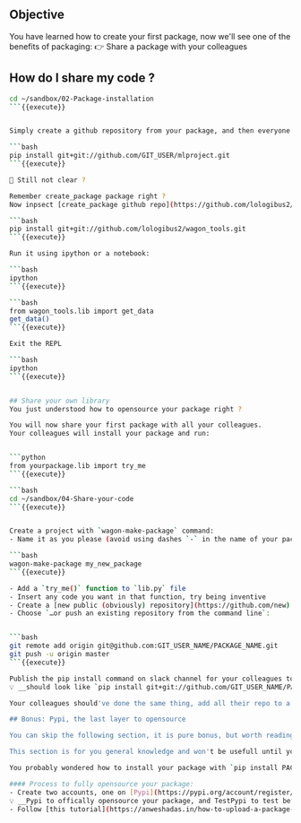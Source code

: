 ## Objective

You have learned how to create your first package, now we'll see one of the benefits of packaging:
👉 Share a package with your colleagues

## How do I share my code ?

```bash
cd ~/sandbox/02-Package-installation
```{{execute}}


Simply create a github repository from your package, and then everyone will be able to get your package via:

```bash
pip install git+git://github.com/GIT_USER/mlproject.git
```{{execute}}

🤔 Still not clear ?

Remember create_package package right ?
Now inpsect [create_package github repo](https://github.com/lologibus2/create_package) and run

```bash
pip install git+git://github.com/lologibus2/wagon_tools.git
```{{execute}}

Run it using ipython or a notebook:

```bash
ipython
```{{execute}}

```bash
from wagon_tools.lib import get_data
get_data()
```{{execute}}

Exit the REPL

```bash
ipython
```{{execute}}


## Share your own library
You just understood how to opensource your package right ?

You will now share your first package with all your colleagues.
Your colleagues will install your package and run:


```python
from yourpackage.lib import try_me
```{{execute}}

```bash
cd ~/sandbox/04-Share-your-code
```{{execute}}


Create a project with `wagon-make-package` command:
- Name it as you please (avoid using dashes `-` in the name of your package, this is against conventions and makes importing your package harder)

```bash
wagon-make-package my_new_package
```{{execute}}

- Add a `try_me()` function to `lib.py` file
- Insert any code you want in that function, try being inventive
- Create a [new public (obviously) repository](https://github.com/new) on github named after your package name
- Choose `…or push an existing repository from the command line`:


```bash
git remote add origin git@github.com:GIT_USER_NAME/PACKAGE_NAME.git
git push -u origin master
```{{execute}}

Publish the pip install command on slack channel for your colleagues to install your package and run your function.
💡 __should look like `pip install git+git://github.com/GIT_USER_NAME/PACKAGE_NAME.git`__

Your colleagues should've done the same thing, add all their repo to a requirements.txt file and test their function

## Bonus: Pypi, the last layer to opensource

You can skip the following section, it is pure bonus, but worth reading.

This section is for you general knowledge and won't be usefull until you want really opensource a package

You probably wondered how to install your package with `pip install PACKAGE_NAME` rather than `pip install git+git://github.com/GIT_USER_NAME/PACKAGE_NAME.git`

#### Process to fully opensource your package:
- Create two accounts, one on [Pypi](https://pypi.org/account/register/) and one on [TestPypi](https://test.pypi.org/account/register/)
💡 __Pypi to offically opensource your package, and TestPypi to test before pushing to Pypi__
- Follow [this tutorial](https://anweshadas.in/how-to-upload-a-package-in-pypi-using-twine/) to upload package to pypi using [twine](https://twine.readthedocs.io/en/latest/)
